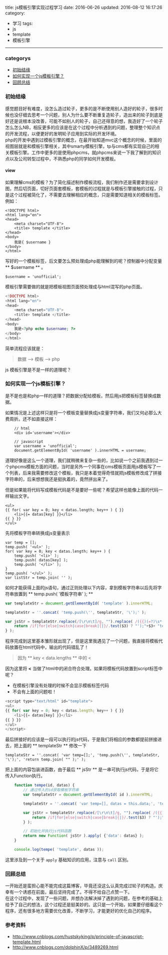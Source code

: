 title: js模板引擎实现过程学习
date: 2016-06-26
updated: 2016-08-12 16:17:26
category:
- 学习
tags: 
- js
- template
- 模板引擎
---
### categorys
* <a href="#_1">初始结缘</a>
* <a href="#js">如何实现一个js模板引擎？</a>
* <a href="#_2">回顾总结</a>
<!-- more -->
### 初始结缘
感觉题目好有难度，没怎么造过轮子，更多的是不断使用别人造好的轮子，很多时候也没仔细去思考一个问题，别人为什么要不断重复造轮子，造出来的轮子到底是好还是说根本没改善，可能不如别人的轮子，自己还得意的想，我造好了一个轮子怎么怎么NB，相反更多的应该是在这个过程中分析遇到的问题，整理整个知识点的开发流程，以便更好的发明轮子应用到实际的开发环境。  
php的开发中遇到过模板引擎的概念，在最开始知道mvc这个概念的时候，里面的视图层就是和模板引擎相关，其中smarty模板引擎，tp与cms都有实现自己的相关模板引擎。工作中更多的是使用phpcms，就phpcms来说一下我了解到的知识点以及公司转型过程中，不熟悉php的同学如何开发模板。  

#### view
如果理解cms的模板？为了简化描述制作模板流程，我们制作还是需要拿到设计图，然后切页面，切好页面套模板，套模板的过程就是与模板引擎接触的过程，只是这个过程被简化了，不需要去理解相应的概念，只是需要知道相关的模板标签。  
例如：  
``` view
<!DOCTYPE html>
<html lang="en">
<head>
	<meta charset="UTF-8">
	<title> template </title>
</head>
<body>
	我是{ $username }
</body>
</html>
```
写好的一个模板标签，后文要怎么预处理成php能理解到的呢？控制器中分配变量 ** $username ** 。
```controller
$username = 'unofficial';
```
模板引擎需要做的就是把模板视图页面预处理成与html混写的php页面。  
```php
<!DOCTYPE html>
<html lang="en">
<head>
	<meta charset="UTF-8">
	<title> template </title>
</head>
<body>
	我是<?php echo $username; ?>
</body>
</html>
```
简单流程应该就是：  
> 数据 --> 模板 --> php

js 模板引擎是不是一样的道理呢？  
### 如何实现一个js模板引擎？
是不是也是和php一样的道理？把数据分配给模板，然后用js把模板标签替换成数据。  

<script async src="http://jsfiddle.net/unofficial/sm14vx4x/embed/js,html,result/"></script>

如果情况是上述这样只是将一个模板变量替换成js变量字符串，我们又何必那么大费周折。还不如直接这样：  
```
	// html
	<div id='username'></div>

	// javascript
	var username = 'unofficial';
	document.getElementById( 'username' ).innerHTML = username;

```

道理好像是这么一个道理，我们就稍微来复杂一些的，比如说一个之前我遇到过一个phpcms模板方面的问题，当时是另外一个同事在cms模板页面用js模板写了一个列表，后来我需要修改这个模板，我只是本着觉得奇怪就把js模板修改成了拼接字符串的，后来想想我还是挺执着的，竟然拼出来了。   

<script async src="http://jsfiddle.net/unofficial/sm14vx4x/1/embed/js,html,result/"></script>

但是如果能将代码写成模板代码是不是要好一些呢？希望这样也能像上面的代码一样输出文字。  
```
<ul>
{{ for( var key = 0; key < datas.length; key++ ) { }}
	<li>{{= datas[key] }}</li>
{{ } }}
</ul>
```

先将模板字符串转换成js变量表示  
```
var temp = [];
temp.push( '<ul>' );
for( var key = 0; key < datas.length; key++ ) {
	temp.push( '<li>' );
	temp.push( datas[key] );
	temp.push( '</li>' );
}
temp.push( '</ul>' );
var listStr = temp.join( '' );
```
如何才能获得上面的js语句，通过正则处理以下内容，拿到模板字符串以后先将字符串放置到 ** temp.push( '模板字符串' ); **  

``` javascript
var templateStr = document.getElementById( 'template' ).innerHTML;

templateStr = ''.concat( 'temp.push(\'', templateStr, '\');' );

var jsStr = templateStr.replace(/[\r\n\t]/g, "").replace( /({{)(=?)\s*(.*?)\s*(}})/g, function( e, $1, $2, $3, $4 ) {
	return /if|for|else|switch|case|break|{|}/.test($3) ? "');"+$3+ "temp.push('" : ( $2 ? "');temp.push("+$3+");temp.push('" : "');temp.push('"+$3+"');temp.push('" ); 
} );
``` 

程序完成到这里基本雏形就出现了，但是这里我遇见了一个问题，我直接将模板代码放置在html代码中，输出的代码错乱了！  
> 因为 ** key < data.lengths ** 中的 < 

因为这里将 **<** 当做了html中的闭合符合处理。如果将模板代码放置到script标签中呢？  

* 在模板引擎没有处理的时候不会显示模板标签代码
* 不会有上面的问题啦！

``` javascript
<script type="text/html" id="template">
<ul>
{{ for( var key = 0; key < datas.length; key++ ) { }}
	<li>{{= datas[key] }}</li>
{{ } }}
</ul>
</script>
```

最后拼接好的应该是一段可以执行的js代码，于是我们将相应的参数都提前拼接进去，把上面的 ** templateStr ** 修改一下  
```
templateStr = ''.concat( 'var temp=[];', 'temp.push(\'', templateStr, '\');', 'return temp.join( "" );' );
```
把上面的内容包装进函数，由于最后 ** jsStr ** 是一串可执行js代码，于是将它传入Function执行。  
``` javascript
	function tempe(id, datas) {
		// 通过传入的id获取模板字符串
		var templateStr = document.getElementById( id ).innerHTML;

		templateStr = ''.concat( 'var temp=[], datas = this.data;', 'temp.push(\'', templateStr, '\');', 'return temp.join( "" );' );

		var jsStr = templateStr.replace(/[\r\n\t]/g, "").replace( /({{)(=?)\s*(.*?)\s*(}})/g, function( e, $1, $2, $3, $4 ) {
			return /if|for|else|switch|case|break|{|}/.test($3) ? "');"+$3+ "temp.push('" : ( $2 ? "');temp.push("+$3+");temp.push('" : "');temp.push('"+$3+"');temp.push('" ); 
		} );

		// 初始化并执行js代码函数
		return new Function( jsStr ).apply( {'data': datas} );
	}

	console.log(tempe( 'template', datas ));
```

这里涉及到一个关于  ``` apply ``` 基础知识的应用，注意与 ``` call ``` 区别。  

<script async src="http://jsfiddle.net/unofficial/sm14vx4x/2/embed/js,html,result/"></script>

### 回顾总结
一开始还是蛮担心能不能完成这篇博客，毕竟还没这么认真完成过轮子的构造。庆幸有一个诱惑在前面，最后坚持完成了。不得不给自己点赞一下。  
在这个过程中，发现了一些问题，并想办法解决掉了遇到的问题，在参考的基础上给予了自己的想法，这个过程还是挺美妙的。这只是一个开始，如果要仔细看这个程序，还有很多地方需要优化改善，不断学习，才能更好的优化自己的程序。  

### 参考资料
* http://www.cnblogs.com/hustskyking/p/principle-of-javascript-template.html
* http://www.cnblogs.com/dolphinX/p/3489269.html